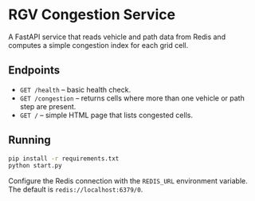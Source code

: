 # RGV Congestion Service

A FastAPI service that reads vehicle and path data from Redis and computes a simple congestion index for each grid cell.

## Endpoints

- `GET /health` – basic health check.
- `GET /congestion` – returns cells where more than one vehicle or path step are present.
- `GET /` – simple HTML page that lists congested cells.


## Running

```bash
pip install -r requirements.txt
python start.py
```

Configure the Redis connection with the `REDIS_URL` environment variable. The default is `redis://localhost:6379/0`.
